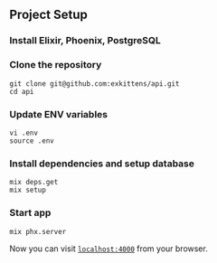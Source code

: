 ## Project Setup

### Install Elixir, Phoenix, PostgreSQL
### Clone the repository
```shell
git clone git@github.com:exkittens/api.git
cd api
```
### Update ENV variables
```shell
vi .env
source .env
```
### Install dependencies and setup database
```shell
mix deps.get
mix setup
```
### Start app
```shell
mix phx.server
```

Now you can visit [`localhost:4000`](http://localhost:4000) from your browser.

